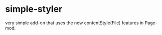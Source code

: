 simple-styler
=============

very simple add-on that uses the new contentStyle(File) features in Page-mod.